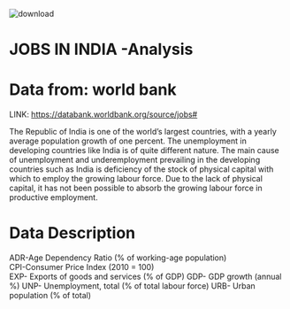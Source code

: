 ![download](https://github.com/user-attachments/assets/e0b27316-2e75-46ca-928a-ab3f8ed412b2)
# JOBS IN INDIA -Analysis

# Data from: world bank  
LINK: https://databank.worldbank.org/source/jobs#

The Republic of India is one of the world’s largest countries, with a yearly average population growth of one percent. The unemployment in developing countries like India is of quite different nature. The main cause of  unemployment and underemployment prevailing in the developing countries such as India is deficiency of the stock of physical capital with which to employ the growing labour force. Due to the lack of physical capital, it has not been possible to absorb the growing labour force in productive employment.

# Data Description
ADR-Age Dependency Ratio (% of working-age population)  
CPI-Consumer Price Index (2010 = 100)  
EXP- Exports of goods and services (% of GDP) 
GDP- GDP growth (annual %) 
UNP- Unemployment, total (% of total labour force) 
URB- Urban population (% of total)  
